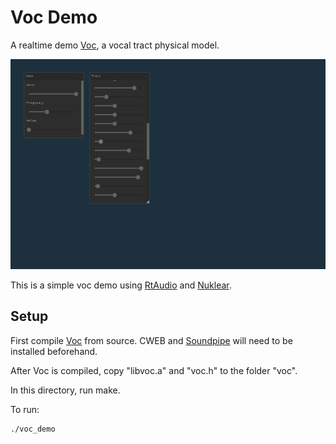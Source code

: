 # Voc Demo

A realtime demo [Voc](https://www.github.com/paulbatchelor/voc), a vocal tract 
physical model.

![Screenshot of Voc Demo](voc_demo.png)

This is a simple voc demo using 
[RtAudio](https://github.com/thestk/rtaudio)
and 
[Nuklear](https://github.com/vurtun/nuklear).

## Setup

First compile 
[Voc](https://www.github.com/paulbatchelor/voc)
from source. CWEB and 
[Soundpipe](https://www.github.com/paulbatchelor/soundpipe) will
need to be installed beforehand.

After Voc is compiled, copy "libvoc.a" and
"voc.h" to the folder "voc".

In this directory, run make. 

To run:

    ./voc_demo

